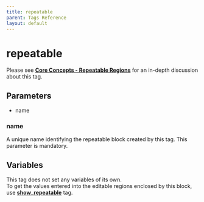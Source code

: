 ```yaml
---
title: repeatable
parent: Tags Reference
layout: default
---
```


# repeatable

Please see [**Core Concepts - Repeatable Regions**](../../concepts/repeatable-regions.html) for an in-depth discussion about this tag.

## Parameters

*   name

### name

A unique name identifying the repeatable block created by this tag. This parameter is mandatory.

## Variables

This tag does not set any variables of its own.<br/>
To get the values entered into the editable regions enclosed by this block, use [**show\_repeatable**](../show_repeatable.html) tag.
